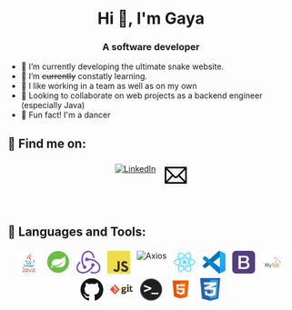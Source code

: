 <h1 align="center">Hi 👋, I'm Gaya</h1>
<h3 align="center">A software developer</h3>

- 🔭 I’m currently developing the ultimate snake website.
- 🌱 I’m ~~currently~~ constatly learning. 
- 👯 I like working in a team as well as on my own
- 🤝 Looking to collaborate on web projects as a backend engineer (especially Java)
- 💃 Fun fact! I'm a dancer 

## :email: Find me on:


<p align="center">
<a href="linkedin.com/in/gaya-yaron"><img src="https://upload.wikimedia.org/wikipedia/commons/thumb/c/ca/LinkedIn_logo_initials.png/640px-LinkedIn_logo_initials.png" alt="LinkedIn" height="40" style="vertical-align:top; margin:6px"></a>
<a href="mailto:yarongaya@gmail.com"><img src="icons/email.png" alt="Email" height="40" style="vertical-align:top; margin:6px"></a>
</p>

<br />


## 🧰 Languages and Tools:
<p align="center">
<img src="icons/java.jpg" alt="Java" height="40" style="vertical-align:top; margin:4px">
<img src="icons/spring.jpg" alt="Spring" height="40" style="vertical-align:top; margin:4px">
<img src="icons/redux.png" alt="Redux" height="40" style="vertical-align:top; margin:4px">
<img src="https://raw.githubusercontent.com/github/explore/80688e429a7d4ef2fca1e82350fe8e3517d3494d/topics/javascript/javascript.png" alt="Javascript" height="40" style="vertical-align:top; margin:4px">
<img src="https://symbols.getvecta.com/stencil_74/148_axios-icon.18553329ee.jpg" alt="Axios" height="40" style="vertical-align:top; margin:4px">
<img src="icons/react.png" alt="React" height="40" style="vertical-align:top; margin:4px">
<img src="https://raw.githubusercontent.com/github/explore/80688e429a7d4ef2fca1e82350fe8e3517d3494d/topics/visual-studio-code/visual-studio-code.png" alt="VS Code" height="40" style="vertical-align:top; margin:4px">
<img src="https://raw.githubusercontent.com/github/explore/80688e429a7d4ef2fca1e82350fe8e3517d3494d/topics/bootstrap/bootstrap.png" alt="Bootstrap" height="40" style="vertical-align:top; margin:4px">
<img src="https://raw.githubusercontent.com/github/explore/80688e429a7d4ef2fca1e82350fe8e3517d3494d/topics/mysql/mysql.png" alt="MySQL" height="40" style="vertical-align:top; margin:4px">
<img src="https://raw.githubusercontent.com/github/explore/78df643247d429f6cc873026c0622819ad797942/topics/github/github.png" alt="Github" height="40" style="vertical-align:top; margin:4px">
<img src="https://raw.githubusercontent.com/github/explore/80688e429a7d4ef2fca1e82350fe8e3517d3494d/topics/git/git.png" alt="Git" height="40" style="vertical-align:top; margin:4px">
<img src="https://raw.githubusercontent.com/github/explore/80688e429a7d4ef2fca1e82350fe8e3517d3494d/topics/terminal/terminal.png" alt="Terminal" height="40" style="vertical-align:top; margin:4px">
<img src="icons/html.png" alt="HTML" height="40" style="vertical-align:top; margin:4px">
<img src="icons/css.png" alt="CSS" height="40" style="vertical-align:top; margin:4px">


</p>

<br />
